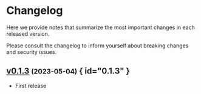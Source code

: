 # Changelog

Here we provide notes that summarize the most important changes in each released version.

Please consult the changelog to inform yourself about breaking changes and security issues.

## [v0.1.3](https://github.com/apirogov/test-python-cookiecutter-app/tree/v0.1.3) <small>(2023-05-04)</small> { id="0.1.3" }

* First release


